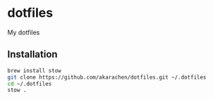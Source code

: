 # dotfiles

My dotfiles

## Installation

```bash
brew install stow
git clone https://github.com/akarachen/dotfiles.git ~/.dotfiles
cd ~/.dotfiles
stow .
```
